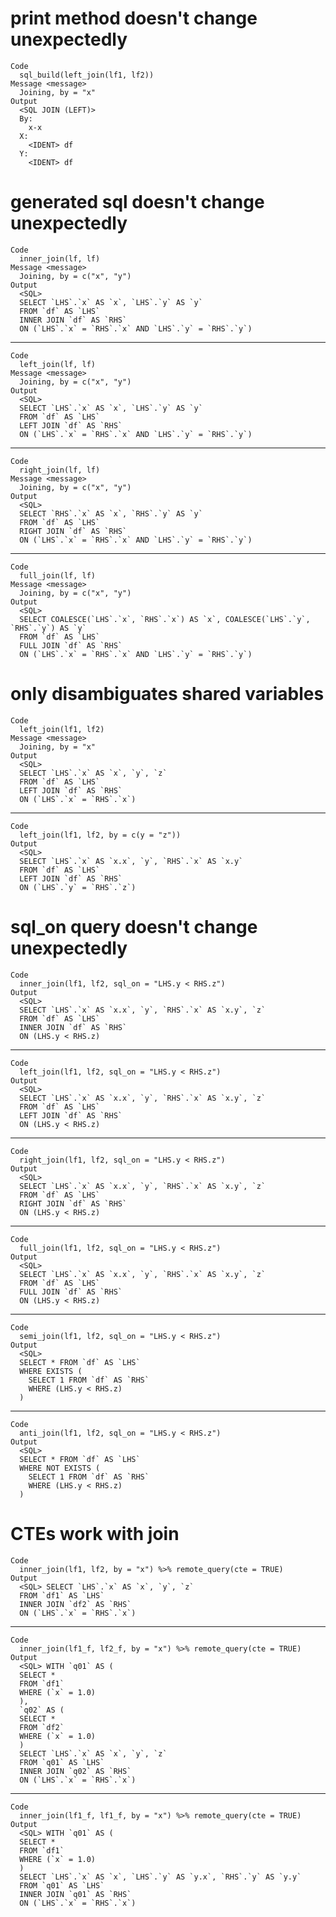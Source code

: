 # print method doesn't change unexpectedly

    Code
      sql_build(left_join(lf1, lf2))
    Message <message>
      Joining, by = "x"
    Output
      <SQL JOIN (LEFT)>
      By:
        x-x
      X:
        <IDENT> df
      Y:
        <IDENT> df

# generated sql doesn't change unexpectedly

    Code
      inner_join(lf, lf)
    Message <message>
      Joining, by = c("x", "y")
    Output
      <SQL>
      SELECT `LHS`.`x` AS `x`, `LHS`.`y` AS `y`
      FROM `df` AS `LHS`
      INNER JOIN `df` AS `RHS`
      ON (`LHS`.`x` = `RHS`.`x` AND `LHS`.`y` = `RHS`.`y`)
      

---

    Code
      left_join(lf, lf)
    Message <message>
      Joining, by = c("x", "y")
    Output
      <SQL>
      SELECT `LHS`.`x` AS `x`, `LHS`.`y` AS `y`
      FROM `df` AS `LHS`
      LEFT JOIN `df` AS `RHS`
      ON (`LHS`.`x` = `RHS`.`x` AND `LHS`.`y` = `RHS`.`y`)
      

---

    Code
      right_join(lf, lf)
    Message <message>
      Joining, by = c("x", "y")
    Output
      <SQL>
      SELECT `RHS`.`x` AS `x`, `RHS`.`y` AS `y`
      FROM `df` AS `LHS`
      RIGHT JOIN `df` AS `RHS`
      ON (`LHS`.`x` = `RHS`.`x` AND `LHS`.`y` = `RHS`.`y`)
      

---

    Code
      full_join(lf, lf)
    Message <message>
      Joining, by = c("x", "y")
    Output
      <SQL>
      SELECT COALESCE(`LHS`.`x`, `RHS`.`x`) AS `x`, COALESCE(`LHS`.`y`, `RHS`.`y`) AS `y`
      FROM `df` AS `LHS`
      FULL JOIN `df` AS `RHS`
      ON (`LHS`.`x` = `RHS`.`x` AND `LHS`.`y` = `RHS`.`y`)
      

# only disambiguates shared variables

    Code
      left_join(lf1, lf2)
    Message <message>
      Joining, by = "x"
    Output
      <SQL>
      SELECT `LHS`.`x` AS `x`, `y`, `z`
      FROM `df` AS `LHS`
      LEFT JOIN `df` AS `RHS`
      ON (`LHS`.`x` = `RHS`.`x`)
      

---

    Code
      left_join(lf1, lf2, by = c(y = "z"))
    Output
      <SQL>
      SELECT `LHS`.`x` AS `x.x`, `y`, `RHS`.`x` AS `x.y`
      FROM `df` AS `LHS`
      LEFT JOIN `df` AS `RHS`
      ON (`LHS`.`y` = `RHS`.`z`)
      

# sql_on query doesn't change unexpectedly

    Code
      inner_join(lf1, lf2, sql_on = "LHS.y < RHS.z")
    Output
      <SQL>
      SELECT `LHS`.`x` AS `x.x`, `y`, `RHS`.`x` AS `x.y`, `z`
      FROM `df` AS `LHS`
      INNER JOIN `df` AS `RHS`
      ON (LHS.y < RHS.z)
      

---

    Code
      left_join(lf1, lf2, sql_on = "LHS.y < RHS.z")
    Output
      <SQL>
      SELECT `LHS`.`x` AS `x.x`, `y`, `RHS`.`x` AS `x.y`, `z`
      FROM `df` AS `LHS`
      LEFT JOIN `df` AS `RHS`
      ON (LHS.y < RHS.z)
      

---

    Code
      right_join(lf1, lf2, sql_on = "LHS.y < RHS.z")
    Output
      <SQL>
      SELECT `LHS`.`x` AS `x.x`, `y`, `RHS`.`x` AS `x.y`, `z`
      FROM `df` AS `LHS`
      RIGHT JOIN `df` AS `RHS`
      ON (LHS.y < RHS.z)
      

---

    Code
      full_join(lf1, lf2, sql_on = "LHS.y < RHS.z")
    Output
      <SQL>
      SELECT `LHS`.`x` AS `x.x`, `y`, `RHS`.`x` AS `x.y`, `z`
      FROM `df` AS `LHS`
      FULL JOIN `df` AS `RHS`
      ON (LHS.y < RHS.z)
      

---

    Code
      semi_join(lf1, lf2, sql_on = "LHS.y < RHS.z")
    Output
      <SQL>
      SELECT * FROM `df` AS `LHS`
      WHERE EXISTS (
        SELECT 1 FROM `df` AS `RHS`
        WHERE (LHS.y < RHS.z)
      )

---

    Code
      anti_join(lf1, lf2, sql_on = "LHS.y < RHS.z")
    Output
      <SQL>
      SELECT * FROM `df` AS `LHS`
      WHERE NOT EXISTS (
        SELECT 1 FROM `df` AS `RHS`
        WHERE (LHS.y < RHS.z)
      )

# CTEs work with join

    Code
      inner_join(lf1, lf2, by = "x") %>% remote_query(cte = TRUE)
    Output
      <SQL> SELECT `LHS`.`x` AS `x`, `y`, `z`
      FROM `df1` AS `LHS`
      INNER JOIN `df2` AS `RHS`
      ON (`LHS`.`x` = `RHS`.`x`)
      

---

    Code
      inner_join(lf1_f, lf2_f, by = "x") %>% remote_query(cte = TRUE)
    Output
      <SQL> WITH `q01` AS (
      SELECT *
      FROM `df1`
      WHERE (`x` = 1.0)
      ),
      `q02` AS (
      SELECT *
      FROM `df2`
      WHERE (`x` = 1.0)
      )
      SELECT `LHS`.`x` AS `x`, `y`, `z`
      FROM `q01` AS `LHS`
      INNER JOIN `q02` AS `RHS`
      ON (`LHS`.`x` = `RHS`.`x`)
      

---

    Code
      inner_join(lf1_f, lf1_f, by = "x") %>% remote_query(cte = TRUE)
    Output
      <SQL> WITH `q01` AS (
      SELECT *
      FROM `df1`
      WHERE (`x` = 1.0)
      )
      SELECT `LHS`.`x` AS `x`, `LHS`.`y` AS `y.x`, `RHS`.`y` AS `y.y`
      FROM `q01` AS `LHS`
      INNER JOIN `q01` AS `RHS`
      ON (`LHS`.`x` = `RHS`.`x`)
      

